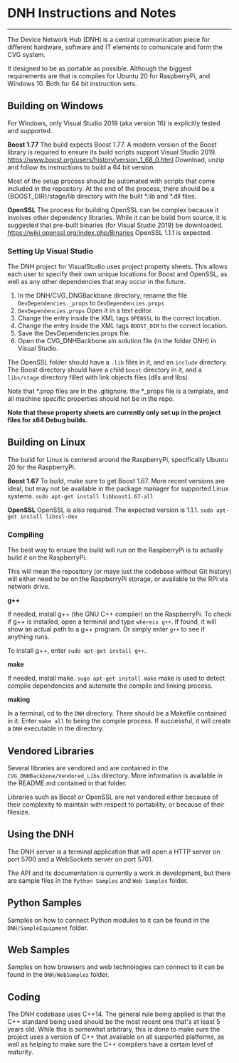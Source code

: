 # DNH Instructions and Notes
--------------------------------------------------

The Device Network Hub (DNH) is a central communication piece for different hardware, software and IT elements to comunicate and form the CVG system.

It designed to be as portable as possible. Although the biggest requirements are that is compiles for Ubuntu 20 for RaspberryPi, and Windows 10. Both for 64 bit instruction sets.

## Building on Windows

For Windows, only Visual Studio 2019 (aka version 16) is explicitly tested and supported.

**Boost 1.77**
The build expects Boost 1.77. A modern version of the Boost library is required to ensure its build scripts support Visual Studio 2019.
https://www.boost.org/users/history/version_1_68_0.html
Download, unzip and follow its instructions to build a 64 bit version.

Most of the setup process should be automated with scripts that come included in the repository. At the end of the process, there should be a {BOOST_DIR}/stage/lib directory with the built *.lib and *.dll files.

**OpenSSL**
The process for building OpenSSL can be complex because it involves other dependency libraries. While it can be build from source, it is suggested that pre-built binaries (for Visual Studio 2019) be downloaded.
https://wiki.openssl.org/index.php/Binaries
OpenSSL 1.1.1 is expected.

### Setting Up Visual Studio

The DNH project for VisualStudio uses project property sheets. This allows each user to specify their own unique locations for Boost and OpenSSL, as well as any other dependencies that may occur in the future.

1. In the DNH/CVG_DNGBackbone directory, rename the file `DevDependencies._props` to `DevDependencies.props`
2. `DevDependencies.props` Open it in a text editor.
3. Change the entry inside the XML tags `OPENSSL` to the correct location.
4. Change the entry inside the XML tags `BOOST_DIR` to the correct location.
5. Save the DevDependencies.props file.
6. Open the CVG_DNHBackbone.sln solution file (in the folder DNH) in Visual Studio.

The OpenSSL folder should have a `.lib` files in it, and an `include` directory.
The Boost directory should have a child `boost` directory in it, and a `libs/stage` directory filled with link objects files (dlls and libs).

Note that *.prop files are in the .gitignore. the *_props file is a template, and all machine specific properties should not be in the repo.

**Note that these property sheets are currently only set up in the project files for x64 Debug builds.**

## Building on Linux

The build for Linux is centered around the RaspberryPi, specifically Ubuntu 20 for the RaspberryPi.

**Boost 1.67**
To build, make sure to get Boost 1.67. More recent versions are ideal, but may not be available in the package manager for supported Linux systems.
`sudo apt-get install libboost1.67-all`

**OpenSSL**
OpenSSL is also required. The expected version is 1.1.1.
`sudo apt-get install libssl-dev`

### Compiling

 The best way to ensure the build will run on the RaspberryPi is to actually build it on the RaspberryPi. 

 This will mean the repository (or maye just the codebase without Git history) will either need to be on the RaspberryPi storage, or available to the RPi via network drive.

**g++**

If needed, install g++ (the GNU C++ compiler) on the RaspberryPi. To check if g++ is installed, open a terminal and type `whereis g++`. If found, it will show an actual path to a g++ program. Or simply enter `g++` to see if anything runs.

To install g++, enter `sudo apt-get install g++`.

**make**

If needed, install make. 
`sugo apt-get install make`
make is used to detect compile dependencies and automate the compile and linking process.

**making**

In a terminal, cd to the `DNH` directory. There should be a Makefile contained in it. Enter `make all` to being the compile process. If successful, it will create a `DNH` executable in the directory.

## Vendored Libraries

Several libraries are vendored and are contained in the `CVG_DNHBackbone/Vendored_Libs` directory. More information is available in the README.md contained in that folder.

Libraries such as Boost or OpenSSL are not vendored either because of their complexity to maintain with respect to portability, or because of their filesize.

## Using the DNH

The DNH server is a terminal application that will open a HTTP server on port 5700 and a WebSockets server on port 5701.

The API and its documentation is currently a work in development, but there are sample files in the `Python Samples` and `Web Samples` folder.

## Python Samples

Samples on how to connect Python modules to it can be found in the  `DNH/SampleEquipment` folder.

## Web Samples

Samples on how browsers and web technologies can connect to it can be found in the `DNH/WebSamples` folder.

## Coding

The DNH codebase uses C++14. The general rule being applied is that the C++ standard being used should be the most recent one that's at least 5 years  old. While this is somewhat arbitrary, this is done to make sure the project uses a version of C++ that available on all supported platforms, as well as helping to make sure the C++ compilers have a certain level of maturity.